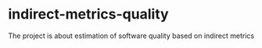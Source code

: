 # indirect-metrics-quality
The project is about estimation of software quality based on indirect metrics
